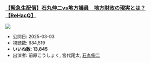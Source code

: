 ### [【緊急生配信】石丸伸二vs地方議員　地方財政の現実とは？【ReHacQ】](https://www.youtube.com/watch?v=MkLbROvzUB4)
[![](https://img.youtube.com/vi/MkLbROvzUB4/sddefault.jpg)](https://www.youtube.com/watch?v=MkLbROvzUB4)
-   公開日: 2025-03-03
-   視聴数: 684,519
-   **いいね数: 13,845**
-   出演者: 前原こうしょく, 宮代翔太, [石丸伸二](/rehacq_fan/people/石丸伸二 "wikilink")
